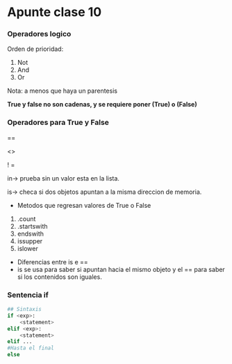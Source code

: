# Apunte clase 10

### Operadores logico

Orden de prioridad:

1.  Not
2.  And
3.  Or

Nota: a menos que haya un parentesis

**True y false no son cadenas, y se requiere poner (True) o (False)**

### Operadores para True y False

==

<>

! =

in→ prueba sin un valor esta en la lista.

is→ checa si dos objetos apuntan a la misma direccion de memoria.

-   Metodos que regresan valores de True o False

1.  .count
2.  .startswith
3.  endswith
4.  issupper
5.  islower

-   Diferencias entre is e ==
-   is se usa para saber si apuntan hacia el mismo objeto y el == para saber si los contenidos son iguales.

### Sentencia if

```python
## Sintaxis
if <exp>:
	<statement>
elif <exp>:
	<statement>
elif ...
#Hasta el final
else
```

